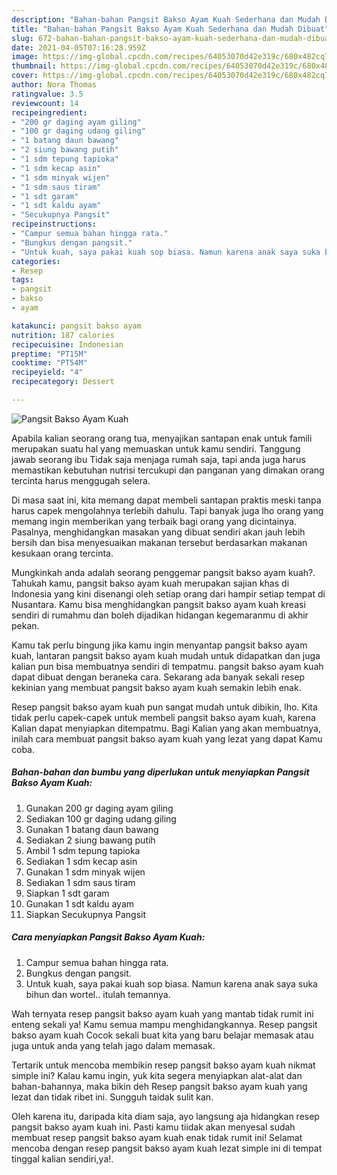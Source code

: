 ```yaml
---
description: "Bahan-bahan Pangsit Bakso Ayam Kuah Sederhana dan Mudah Dibuat"
title: "Bahan-bahan Pangsit Bakso Ayam Kuah Sederhana dan Mudah Dibuat"
slug: 672-bahan-bahan-pangsit-bakso-ayam-kuah-sederhana-dan-mudah-dibuat
date: 2021-04-05T07:16:28.959Z
image: https://img-global.cpcdn.com/recipes/64053070d42e319c/680x482cq70/pangsit-bakso-ayam-kuah-foto-resep-utama.jpg
thumbnail: https://img-global.cpcdn.com/recipes/64053070d42e319c/680x482cq70/pangsit-bakso-ayam-kuah-foto-resep-utama.jpg
cover: https://img-global.cpcdn.com/recipes/64053070d42e319c/680x482cq70/pangsit-bakso-ayam-kuah-foto-resep-utama.jpg
author: Nora Thomas
ratingvalue: 3.5
reviewcount: 14
recipeingredient:
- "200 gr daging ayam giling"
- "100 gr daging udang giling"
- "1 batang daun bawang"
- "2 siung bawang putih"
- "1 sdm tepung tapioka"
- "1 sdm kecap asin"
- "1 sdm minyak wijen"
- "1 sdm saus tiram"
- "1 sdt garam"
- "1 sdt kaldu ayam"
- "Secukupnya Pangsit"
recipeinstructions:
- "Campur semua bahan hingga rata."
- "Bungkus dengan pangsit."
- "Untuk kuah, saya pakai kuah sop biasa. Namun karena anak saya suka bihun dan wortel.. itulah temannya."
categories:
- Resep
tags:
- pangsit
- bakso
- ayam

katakunci: pangsit bakso ayam 
nutrition: 187 calories
recipecuisine: Indonesian
preptime: "PT15M"
cooktime: "PT54M"
recipeyield: "4"
recipecategory: Dessert

---
```



![Pangsit Bakso Ayam Kuah](https://img-global.cpcdn.com/recipes/64053070d42e319c/680x482cq70/pangsit-bakso-ayam-kuah-foto-resep-utama.jpg)

Apabila kalian seorang orang tua, menyajikan santapan enak untuk famili merupakan suatu hal yang memuaskan untuk kamu sendiri. Tanggung jawab seorang ibu Tidak saja menjaga rumah saja, tapi anda juga harus memastikan kebutuhan nutrisi tercukupi dan panganan yang dimakan orang tercinta harus menggugah selera.

Di masa  saat ini, kita memang dapat membeli santapan praktis meski tanpa harus capek mengolahnya terlebih dahulu. Tapi banyak juga lho orang yang memang ingin memberikan yang terbaik bagi orang yang dicintainya. Pasalnya, menghidangkan masakan yang dibuat sendiri akan jauh lebih bersih dan bisa menyesuaikan makanan tersebut berdasarkan makanan kesukaan orang tercinta. 



Mungkinkah anda adalah seorang penggemar pangsit bakso ayam kuah?. Tahukah kamu, pangsit bakso ayam kuah merupakan sajian khas di Indonesia yang kini disenangi oleh setiap orang dari hampir setiap tempat di Nusantara. Kamu bisa menghidangkan pangsit bakso ayam kuah kreasi sendiri di rumahmu dan boleh dijadikan hidangan kegemaranmu di akhir pekan.

Kamu tak perlu bingung jika kamu ingin menyantap pangsit bakso ayam kuah, lantaran pangsit bakso ayam kuah mudah untuk didapatkan dan juga kalian pun bisa membuatnya sendiri di tempatmu. pangsit bakso ayam kuah dapat dibuat dengan beraneka cara. Sekarang ada banyak sekali resep kekinian yang membuat pangsit bakso ayam kuah semakin lebih enak.

Resep pangsit bakso ayam kuah pun sangat mudah untuk dibikin, lho. Kita tidak perlu capek-capek untuk membeli pangsit bakso ayam kuah, karena Kalian dapat menyiapkan ditempatmu. Bagi Kalian yang akan membuatnya, inilah cara membuat pangsit bakso ayam kuah yang lezat yang dapat Kamu coba.

<!--inarticleads1-->

##### Bahan-bahan dan bumbu yang diperlukan untuk menyiapkan Pangsit Bakso Ayam Kuah:

1. Gunakan 200 gr daging ayam giling
1. Sediakan 100 gr daging udang giling
1. Gunakan 1 batang daun bawang
1. Sediakan 2 siung bawang putih
1. Ambil 1 sdm tepung tapioka
1. Sediakan 1 sdm kecap asin
1. Gunakan 1 sdm minyak wijen
1. Sediakan 1 sdm saus tiram
1. Siapkan 1 sdt garam
1. Gunakan 1 sdt kaldu ayam
1. Siapkan Secukupnya Pangsit




<!--inarticleads2-->

##### Cara menyiapkan Pangsit Bakso Ayam Kuah:

1. Campur semua bahan hingga rata.
1. Bungkus dengan pangsit.
1. Untuk kuah, saya pakai kuah sop biasa. Namun karena anak saya suka bihun dan wortel.. itulah temannya.




Wah ternyata resep pangsit bakso ayam kuah yang mantab tidak rumit ini enteng sekali ya! Kamu semua mampu menghidangkannya. Resep pangsit bakso ayam kuah Cocok sekali buat kita yang baru belajar memasak atau juga untuk anda yang telah jago dalam memasak.

Tertarik untuk mencoba membikin resep pangsit bakso ayam kuah nikmat simple ini? Kalau kamu ingin, yuk kita segera menyiapkan alat-alat dan bahan-bahannya, maka bikin deh Resep pangsit bakso ayam kuah yang lezat dan tidak ribet ini. Sungguh taidak sulit kan. 

Oleh karena itu, daripada kita diam saja, ayo langsung aja hidangkan resep pangsit bakso ayam kuah ini. Pasti kamu tiidak akan menyesal sudah membuat resep pangsit bakso ayam kuah enak tidak rumit ini! Selamat mencoba dengan resep pangsit bakso ayam kuah lezat simple ini di tempat tinggal kalian sendiri,ya!.

